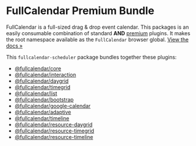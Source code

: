 
# FullCalendar Premium Bundle

FullCalendar is a full-sized drag & drop event calendar. This packages is an easily consumable combination of standard **AND** [premium](https://fullcalendar.io/docs/v5/premium) plugins. It makes the root namespace available as the `FullCalendar` browser global. [View the docs &raquo;](https://fullcalendar.io/docs/v5/getting-started)

This `fullcalendar-scheduler` package bundles together these plugins:

- [@fullcalendar/core](https://www.npmjs.com/package/@fullcalendar/core)
- [@fullcalendar/interaction](https://www.npmjs.com/package/@fullcalendar/interaction)
- [@fullcalendar/daygrid](https://www.npmjs.com/package/@fullcalendar/daygrid)
- [@fullcalendar/timegrid](https://www.npmjs.com/package/@fullcalendar/timegrid)
- [@fullcalendar/list](https://www.npmjs.com/package/@fullcalendar/list)
- [@fullcalendar/bootstrap](https://www.npmjs.com/package/@fullcalendar/bootstrap)
- [@fullcalendar/google-calendar](https://www.npmjs.com/package/@fullcalendar/google-calendar)
- [@fullcalendar/adaptive](https://www.npmjs.com/package/@fullcalendar/adaptive)
- [@fullcalendar/timeline](https://www.npmjs.com/package/@fullcalendar/timeline)
- [@fullcalendar/resource-daygrid](https://www.npmjs.com/package/@fullcalendar/resource-daygrid)
- [@fullcalendar/resource-timegrid](https://www.npmjs.com/package/@fullcalendar/resource-timegrid)
- [@fullcalendar/resource-timeline](https://www.npmjs.com/package/@fullcalendar/resource-timeline)
